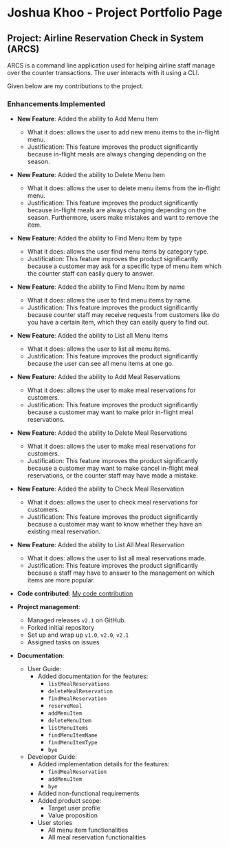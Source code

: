 # Joshua Khoo - Project Portfolio Page

## Project: Airline Reservation Check in System (ARCS)

ARCS is a command line application used for helping airline staff manage over the counter transactions. The user interacts with it using a CLI.

Given below are my contributions to the project.

### Enhancements Implemented

* **New Feature**: Added the ability to Add Menu Item
  * What it does: allows the user to add new menu items to the in-flight menu.
  * Justification: This feature improves the product significantly because in-flight meals are always changing depending on the season.


* **New Feature**: Added the ability to Delete Menu Item
  * What it does: allows the user to delete menu items from the in-flight menu.
  * Justification: This feature improves the product significantly because in-flight meals are always changing depending on the season. Furthermore, users make mistakes and want to remove the item.

<div style="page-break-after: always;"></div>

* **New Feature**: Added the ability to Find Menu Item by type
  * What it does: allows the user find menu items by category type.
  * Justification: This feature improves the product significantly because a customer may ask for a specific type of menu item which the counter staff can easily query to answer.

* **New Feature**: Added the ability to Find Menu Item by name
  * What it does: allows the user to find menu items by name.
  * Justification: This feature improves the product significantly because counter staff may receive requests from customers like do you have a certain item, which they can easily query to find out.

* **New Feature**: Added the ability to List all Menu Items
  * What it does: allows the user to list all menu items.
  * Justification: This feature improves the product significantly because the user can see all menu items at one go.

* **New Feature**: Added the ability to Add Meal Reservations
  * What it does: allows the user to make meal reservations for customers.
  * Justification: This feature improves the product significantly because a customer may want to make prior in-flight meal reservations.

* **New Feature**: Added the ability to Delete Meal Reservations
  * What it does: allows the user to make meal reservations for customers.
  * Justification: This feature improves the product significantly because a customer may want to make cancel in-flight meal reservations, or the counter staff may have made a mistake.

* **New Feature**: Added the ability to Check Meal Reservation
  * What it does: allows the user to check meal reservations for customers.
  * Justification: This feature improves the product significantly because a customer may want to know whether they have an existing meal reservation.

* **New Feature**: Added the ability to List All Meal Reservation
  * What it does: allows the user to list all meal reservations made.
  * Justification: This feature improves the product significantly because a staff may have to answer to the management on which items are more popular.
  


* **Code contributed**: [My code contribution](https://nus-cs2113-ay2122s2.github.io/tp-dashboard/?search=suenalaba&breakdown=true&sort=groupTitle&sortWithin=title&since=2022-02-18&timeframe=commit&mergegroup=&groupSelect=groupByRepos&checkedFileTypes=docs~functional-code~test-code~other)

<div style="page-break-after: always;"></div>

* **Project management**:
    * Managed releases `v2.1` on GitHub.
    * Forked initial repository
    * Set up and wrap up `v1.0`, `v2.0`, `v2.1`
    * Assigned tasks on issues
    

* **Documentation**:
    * User Guide:
        * Added documentation for the features:
          * `listMealReservations`
          * `deleteMealReservation`
          * `findMealReservation`
          * `reserveMeal`
          * `addMenuItem`
          * `deleteMenuItem`
          * `listMenuItems`
          * `findMenuItemName`
          * `findMenuItemType`
          * `bye`
    * Developer Guide:
        * Added implementation details for the features:
          * `findMealReservation`
          * `addMenuItem`
          * `bye`
        * Added non-functional requirements
        * Added product scope:
          * Target user profile
          * Value proposition
        * User stories
          * All menu item functionalities
          * All meal reservation functionalities

